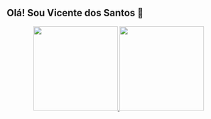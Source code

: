 ## Olá! Sou Vicente dos Santos 👋

<div align="center">
	<a href="https://beacons.ai/santosvicente">
	<img height="190em" src="https://github-readme-stats.vercel.app/api?username=SantosVicente&show_icons=true&count_private=true&theme=tokyonight" />
	<img height="190em" src="https://github-readme-stats.vercel.app/api/top-langs/?username=SantosVicente&layout=compact&langs_count=16&theme=tokyonight&https://github.com/SantosVicente/github-readme-stats" />
</div>
